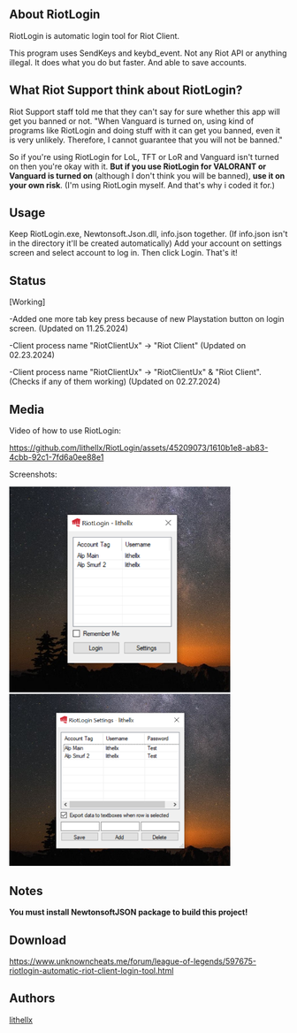 ## About RiotLogin
RiotLogin is automatic login tool for Riot Client.

This program uses SendKeys and keybd_event. Not any Riot API or anything illegal. It does what you do but faster. And able to save accounts.

## What Riot Support think about RiotLogin?

Riot Support staff told me that they can't say for sure whether this app will get you banned or not.
"When Vanguard is turned on, using kind of programs like RiotLogin and doing stuff with it can get you banned, even it is very unlikely. Therefore, I cannot guarantee that you will not be banned."

So if you're using RiotLogin for LoL, TFT or LoR and Vanguard isn't turned on then you're okay with it. **But if you use RiotLogin for VALORANT or Vanguard is turned on** (although I don't think you will be banned), **use it on your own risk**. (I'm using RiotLogin myself. And that's why i coded it for.)

## Usage
Keep RiotLogin.exe, Newtonsoft.Json.dll, info.json together. (If info.json isn't in the directory it'll be created automatically)
Add your account on settings screen and select account to log in. Then click Login. That's it!

## Status
[Working]

-Added one more tab key press because of new Playstation button on login screen. (Updated on 11.25.2024)

-Client process name "RiotClientUx" -> "Riot Client" (Updated on 02.23.2024)

-Client process name "RiotClientUx" -> "RiotClientUx" & "Riot Client". (Checks if any of them working) (Updated on 02.27.2024)

## Media
Video of how to use RiotLogin:

https://github.com/lithellx/RiotLogin/assets/45209073/1610b1e8-ab83-4cbb-92c1-7fd6a0ee88e1

Screenshots:

<img src="/Images/RiotLogin1.png" width="400"/>
<img src="/Images/RiotLogin2.png" width="400"/>

## Notes

**You must install NewtonsoftJSON package to build this project!**

## Download
https://www.unknowncheats.me/forum/league-of-legends/597675-riotlogin-automatic-riot-client-login-tool.html

## Authors
[lithellx](https://github.com/lithellx)
